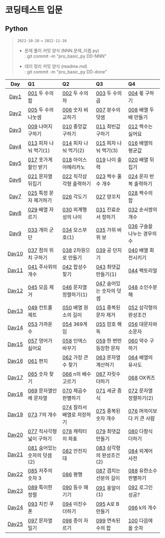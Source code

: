 # 코딩테스트 입문

## Python

> `2022-10-26` ~ `2022-11-10`
>
> - 문제 풀이 커밋 양식 (NNN.문제\_이름.py)  
>   : git commit -m "pro_basic_py DD-NNN"
>
> - 데이 정리 커밋 양식 (readme.md)  
>   : git commit -m "pro_basic_py DD-done"

|   Day   | Q1                            | Q2                           | Q3                         | Q4                            |
| :-----: | :---------------------------- | :--------------------------- | :------------------------- | :---------------------------- |
| [Day1]  | [001] 두 수의 합              | [002] 두 수의 차             | [003] 두 수의 곱           | [004] 몫 구하기               |
| [Day2]  | [005] 두 수의 나눗셈          | [006] 숫자 비교하기          | [007] 분수의 덧셈          | [008] 배열 두배 만들기        |
| [Day3]  | [009] 나머지 구하기           | [010] 중앙값 구하기          | [011] 최빈값 구하기        | [012] 짝수는 싫어요           |
| [Day4]  | [013] 피자 나눠 먹기(1)       | [014] 피자 나눠 먹기(2)      | [015] 피자 나눠 먹기(3)    | [016] 배열의 평균값           |
| [Day5]  | [017] 옷가게 할인 받기        | [018] 아이스 아메리카노      | [019] 나이 출력            | [020] 배열 뒤집기             |
| [Day6]  | [021] 문자열 뒤집기           | [022] 직각삼각형 출력하기    | [023] 짝수 홀수 개수       | [024] 문자 반복 출력하기      |
| [Day7]  | [025] 특정 문자 제거하기      | [026] 각도기                 | [027] 양꼬치               | [028] 짝수의 합               |
| [Day8]  | [029] 배열 자르기             | [030] 외계행성의 나이        | [031] 진료순서 정하기      | [032] 순서쌍의 개수           |
| [Day9]  | [033] 개미 군단               | [034] 모스부호(1)            | [035] 가위 바위 보         | [036] 구슬을 나누는 경우의 수 |
| [Day10] | [037] 점의 위치 구하기        | [038] 2차원으로 만들기       | [039] 공 던지기            | [040] 배열 회전시키기         |
| [Day11] | [041] 주사위의 개수           | [042] 합성수 찾기            | [043] 최댓값 만들기(1)     | [044] 팩토리얼                |
| [Day12] | [045] 모음 제거               | [046] 문자열 정렬하기(1)     | [047] 숨어있는 숫자의 덧셈 | [048] 소인수분해              |
| [Day13] | [049] 컨트롤 제트             | [050] 배열 원소의 길이       | [051] 중복된 문자 제거     | [052] 삼각형의 완성조건       |
| [Day14] | [053] 가까운 수               | [054] 369게임                | [055] 암호 해독            | [056] 대문자와 소문자         |
| [Day15] | [057] 영어가 싫어요           | [058] 인덱스 바꾸기          | [059] 한 번만 등장한 문자  | [060] 약수 구하기             |
| [Day16] | [061] 편지                    | [062] 가장 큰 수 찾기        | [063] 문자열 계산하기      | [064] 배열의 유사도           |
| [Day17] | [065] 숫자 찾기               | [066] n의 배수 고르기        | [067] 자릿수 더하기        | [068] OX퀴즈                  |
| [Day18] | [069] 문자열안에 문자열       | [070] 제곱수 판별하기        | [071] 세균 증식            | [072] 문자열 정렬하기(2)      |
| [Day19] | [073] 7의 개수                | [074] 잘라서 배열로 저장하기 | [075] 중복된 숫자 개수     | [076] 머쓱이보다 키 큰 사람   |
| [Day20] | [077] 직사각형 넓이 구하기    | [078] 캐릭터의 좌표          | [079] 최댓값 만들기        | [080] 다항식 더하기           |
| [Day21] | [081] 숨어있는 숫자의 덧셈(2) | [082] 안전지대               | [083] 삼각형의 완성조건(2) | [084] 외계어 사전             |
| [Day22] | [085] 저주의 숫자 3           | [086] 평행                   | [087] 겹치는 선분의 길이   | [088] 유한소수 판별하기       |
| [Day23] | [089] 특이한 정렬             | [090] 등수 매기기            | [091] 옹알이(1)            | [092] 로그인 성공?            |
| [Day24] | [093] 치킨 쿠폰               | [094] 이진수 더하기          | [095] A로 B만들기          | [096] k의 개수                |
| [Day25] | [097] 문자열 밀기             | [098] 종이 자르기            | [099] 연속된 수의 합       | [100] 다음에 올 숫자          |

[day1]: https://github.com/dailythm/dailythm-ryeong/tree/main/Programmers/CodingTest-basic/python/Day-01/readme.md
[001]: https://school.programmers.co.kr/learn/courses/30/lessons/120802
[002]: https://school.programmers.co.kr/learn/courses/30/lessons/120803
[003]: https://school.programmers.co.kr/learn/courses/30/lessons/120804
[004]: https://school.programmers.co.kr/learn/courses/30/lessons/120805
[day2]: https://github.com/dailythm/dailythm-ryeong/tree/main/Programmers/CodingTest-basic/python/Day-02/readme.md
[005]: https://school.programmers.co.kr/learn/courses/30/lessons/120806
[006]: https://school.programmers.co.kr/learn/courses/30/lessons/120807
[007]: https://school.programmers.co.kr/learn/courses/30/lessons/120808
[008]: https://school.programmers.co.kr/learn/courses/30/lessons/120809
[day3]: https://github.com/dailythm/dailythm-ryeong/tree/main/Programmers/CodingTest-basic/python/Day-03/readme.md
[009]: https://school.programmers.co.kr/learn/courses/30/lessons/120810
[010]: https://school.programmers.co.kr/learn/courses/30/lessons/120811
[011]: https://school.programmers.co.kr/learn/courses/30/lessons/120812
[012]: https://school.programmers.co.kr/learn/courses/30/lessons/120813
[day4]: https://github.com/dailythm/dailythm-ryeong/tree/main/Programmers/CodingTest-basic/python/Day-04/readme.md
[013]: https://school.programmers.co.kr/learn/courses/30/lessons/120814
[014]: https://school.programmers.co.kr/learn/courses/30/lessons/120815
[015]: https://school.programmers.co.kr/learn/courses/30/lessons/120816
[016]: https://school.programmers.co.kr/learn/courses/30/lessons/120817
[day5]: https://github.com/dailythm/dailythm-ryeong/tree/main/Programmers/CodingTest-basic/python/Day-05/readme.md
[017]: https://school.programmers.co.kr/learn/courses/30/lessons/120818
[018]: https://school.programmers.co.kr/learn/courses/30/lessons/120819
[019]: https://school.programmers.co.kr/learn/courses/30/lessons/120820
[020]: https://school.programmers.co.kr/learn/courses/30/lessons/120821
[day6]: https://github.com/dailythm/dailythm-ryeong/tree/main/Programmers/CodingTest-basic/python/Day-06/readme.md
[021]: https://school.programmers.co.kr/learn/courses/30/lessons/120822
[022]: https://school.programmers.co.kr/learn/courses/30/lessons/120823
[023]: https://school.programmers.co.kr/learn/courses/30/lessons/120824
[024]: https://school.programmers.co.kr/learn/courses/30/lessons/120825
[day7]: https://github.com/dailythm/dailythm-ryeong/tree/main/Programmers/CodingTest-basic/python/Day-07/readme.md
[025]: https://school.programmers.co.kr/learn/courses/30/lessons/120826
[026]: https://school.programmers.co.kr/learn/courses/30/lessons/120829
[027]: https://school.programmers.co.kr/learn/courses/30/lessons/120830
[028]: https://school.programmers.co.kr/learn/courses/30/lessons/120831
[day8]: https://github.com/dailythm/dailythm-ryeong/tree/main/Programmers/CodingTest-basic/python/Day-08/readme.md
[029]: https://school.programmers.co.kr/learn/courses/30/lessons/120833
[030]: https://school.programmers.co.kr/learn/courses/30/lessons/120834
[031]: https://school.programmers.co.kr/learn/courses/30/lessons/120835
[032]: https://school.programmers.co.kr/learn/courses/30/lessons/120836
[day9]: https://github.com/dailythm/dailythm-ryeong/tree/main/Programmers/CodingTest-basic/python/Day-09/readme.md
[033]: https://school.programmers.co.kr/learn/courses/30/lessons/120837
[034]: https://school.programmers.co.kr/learn/courses/30/lessons/120838
[035]: https://school.programmers.co.kr/learn/courses/30/lessons/120839
[036]: https://school.programmers.co.kr/learn/courses/30/lessons/120840
[day10]: https://github.com/dailythm/dailythm-ryeong/tree/main/Programmers/CodingTest-basic/python/Day-10/readme.md
[037]: https://school.programmers.co.kr/learn/courses/30/lessons/120841
[038]: https://school.programmers.co.kr/learn/courses/30/lessons/120842
[039]: https://school.programmers.co.kr/learn/courses/30/lessons/120843
[040]: https://school.programmers.co.kr/learn/courses/30/lessons/120844
[day11]: https://github.com/dailythm/dailythm-ryeong/tree/main/Programmers/CodingTest-basic/python/Day-11/readme.md
[041]: https://school.programmers.co.kr/learn/courses/30/lessons/120845
[042]: https://school.programmers.co.kr/learn/courses/30/lessons/120846
[043]: https://school.programmers.co.kr/learn/courses/30/lessons/120847
[044]: https://school.programmers.co.kr/learn/courses/30/lessons/120848
[day12]: https://github.com/dailythm/dailythm-ryeong/tree/main/Programmers/CodingTest-basic/python/Day-12/readme.md
[045]: https://school.programmers.co.kr/learn/courses/30/lessons/120849
[046]: https://school.programmers.co.kr/learn/courses/30/lessons/120850
[047]: https://school.programmers.co.kr/learn/courses/30/lessons/120851
[048]: https://school.programmers.co.kr/learn/courses/30/lessons/120852
[day13]: https://github.com/dailythm/dailythm-ryeong/tree/main/Programmers/CodingTest-basic/python/Day-13/readme.md
[049]: https://school.programmers.co.kr/learn/courses/30/lessons/120853
[050]: https://school.programmers.co.kr/learn/courses/30/lessons/120854
[051]: https://school.programmers.co.kr/learn/courses/30/lessons/120888
[052]: https://school.programmers.co.kr/learn/courses/30/lessons/120889
[day14]: https://github.com/dailythm/dailythm-ryeong/tree/main/Programmers/CodingTest-basic/python/Day-14/readme.md
[053]: https://school.programmers.co.kr/learn/courses/30/lessons/120890
[054]: https://school.programmers.co.kr/learn/courses/30/lessons/120891
[055]: https://school.programmers.co.kr/learn/courses/30/lessons/120892
[056]: https://school.programmers.co.kr/learn/courses/30/lessons/120893
[day15]: https://github.com/dailythm/dailythm-ryeong/tree/main/Programmers/CodingTest-basic/python/Day-15/readme.md
[057]: https://school.programmers.co.kr/learn/courses/30/lessons/120894
[058]: https://school.programmers.co.kr/learn/courses/30/lessons/120895
[059]: https://school.programmers.co.kr/learn/courses/30/lessons/120896
[060]: https://school.programmers.co.kr/learn/courses/30/lessons/120897
[day16]: https://github.com/dailythm/dailythm-ryeong/tree/main/Programmers/CodingTest-basic/python/Day-16/readme.md
[061]: https://school.programmers.co.kr/learn/courses/30/lessons/120898
[062]: https://school.programmers.co.kr/learn/courses/30/lessons/120899
[063]: https://school.programmers.co.kr/learn/courses/30/lessons/120902
[064]: https://school.programmers.co.kr/learn/courses/30/lessons/120903
[day17]: https://github.com/dailythm/dailythm-ryeong/tree/main/Programmers/CodingTest-basic/python/Day-17/readme.md
[065]: https://school.programmers.co.kr/learn/courses/30/lessons/120904
[066]: https://school.programmers.co.kr/learn/courses/30/lessons/120905
[067]: https://school.programmers.co.kr/learn/courses/30/lessons/120906
[068]: https://school.programmers.co.kr/learn/courses/30/lessons/120907
[day18]: https://github.com/dailythm/dailythm-ryeong/tree/main/Programmers/CodingTest-basic/python/Day-18/readme.md
[069]: https://school.programmers.co.kr/learn/courses/30/lessons/120908
[070]: https://school.programmers.co.kr/learn/courses/30/lessons/120909
[071]: https://school.programmers.co.kr/learn/courses/30/lessons/120910
[072]: https://school.programmers.co.kr/learn/courses/30/lessons/120911
[day19]: https://github.com/dailythm/dailythm-ryeong/tree/main/Programmers/CodingTest-basic/python/Day-19/readme.md
[073]: https://school.programmers.co.kr/learn/courses/30/lessons/120912
[074]: https://school.programmers.co.kr/learn/courses/30/lessons/120913
[075]: https://school.programmers.co.kr/learn/courses/30/lessons/120583
[076]: https://school.programmers.co.kr/learn/courses/30/lessons/120585
[day20]: https://github.com/dailythm/dailythm-ryeong/tree/main/Programmers/CodingTest-basic/python/Day-20/readme.md
[077]: https://school.programmers.co.kr/learn/courses/30/lessons/120860
[078]: https://school.programmers.co.kr/learn/courses/30/lessons/120861
[079]: https://school.programmers.co.kr/learn/courses/30/lessons/120862
[080]: https://school.programmers.co.kr/learn/courses/30/lessons/120863
[day21]: https://github.com/dailythm/dailythm-ryeong/tree/main/Programmers/CodingTest-basic/python/Day-21/readme.md
[081]: https://school.programmers.co.kr/learn/courses/30/lessons/120864
[082]: https://school.programmers.co.kr/learn/courses/30/lessons/120866
[083]: https://school.programmers.co.kr/learn/courses/30/lessons/120868
[084]: https://school.programmers.co.kr/learn/courses/30/lessons/120869
[day22]: https://github.com/dailythm/dailythm-ryeong/tree/main/Programmers/CodingTest-basic/python/Day-22/readme.md
[085]: https://school.programmers.co.kr/learn/courses/30/lessons/120871
[086]: https://school.programmers.co.kr/learn/courses/30/lessons/120875
[087]: https://school.programmers.co.kr/learn/courses/30/lessons/120876
[088]: https://school.programmers.co.kr/learn/courses/30/lessons/120878
[day23]: https://github.com/dailythm/dailythm-ryeong/tree/main/Programmers/CodingTest-basic/python/Day-23/readme.md
[089]: https://school.programmers.co.kr/learn/courses/30/lessons/120880
[090]: https://school.programmers.co.kr/learn/courses/30/lessons/120882
[091]: https://school.programmers.co.kr/learn/courses/30/lessons/120956
[092]: https://school.programmers.co.kr/learn/courses/30/lessons/120883
[day24]: https://github.com/dailythm/dailythm-ryeong/tree/main/Programmers/CodingTest-basic/python/Day-24/readme.md
[093]: https://school.programmers.co.kr/learn/courses/30/lessons/120884
[094]: https://school.programmers.co.kr/learn/courses/30/lessons/120885
[095]: https://school.programmers.co.kr/learn/courses/30/lessons/120886
[096]: https://school.programmers.co.kr/learn/courses/30/lessons/120887
[day25]: https://github.com/dailythm/dailythm-ryeong/tree/main/Programmers/CodingTest-basic/python/Day-25/readme.md
[097]: https://school.programmers.co.kr/learn/courses/30/lessons/120921
[098]: https://school.programmers.co.kr/learn/courses/30/lessons/120922
[099]: https://school.programmers.co.kr/learn/courses/30/lessons/120923
[100]: https://school.programmers.co.kr/learn/courses/30/lessons/120924

</details>

<!-- ## JavaScript

> `2022-10-27` ~
>
> - 문제 풀이 커밋 양식 (NNN.문제\_이름.js)
>   : git commit -m "pro_basic_js DD-NNN"
>
> - 데이 정리 커밋 양식 (readme.md)
>   : git commit -m "pro_basic_js DD-done" -->
